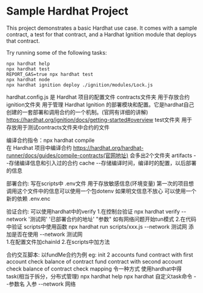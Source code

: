 # Sample Hardhat Project

This project demonstrates a basic Hardhat use case. It comes with a sample contract, a test for that contract, and a Hardhat Ignition module that deploys that contract.

Try running some of the following tasks:

```shell
npx hardhat help
npx hardhat test
REPORT_GAS=true npx hardhat test
npx hardhat node
npx hardhat ignition deploy ./ignition/modules/Lock.js
```

hardhat.config.js 是 Hardhat 项目的配置文件
contracts文件夹 用于存放合约
ignition文件夹 用于管理 Hardhat Ignition 的部署模块和配置。它是hardhat自己创建的一套部署和调用合约的一个机制。(官网有详细的讲解)
https://hardhat.org/ignition/docs/getting-started#overview
test文件夹 用于存放用于测试contracts文件夹中合约的文件

编译合约指令：npx hardhat compile   
    在 Hardhat 项目中编译合约
    https://hardhat.org/hardhat-runner/docs/guides/compile-contracts(官网地址)
会多出2个文件夹
    artifacts --存储编译信息和引入过的合约
    cache --存储编译时间，编译时的配置，以后部署的信息

部署合约:
    写在scripts中
.env文件 用于存放敏感信息(环境变量) 第一次的项目想调用这个文件中的信息可以使用一个包dotenv
如果明文信息不放心 可以使用一个新的依赖 .env.enc

验证合约:
可以使用hardhat中的verify
    1.在控制台验证 npx hardhat verify --network '测试网' '已部署合约的地址' "参数" 
        如有网络问题开始tun模式
    2.在代码中验证 
        scripts中使用函数
        npx hardhat run scripts/xxx.js --network 测试网
添加是否在使用 --network 测试网  
    1.在配置文件加chainId
    2.在scripts中加方法

合约交互脚本:
    以fundMe合约为例 eg:
        init 2 accounts
        fund contract with first account
        check balance of contract
        fund contract with second account
        check balance of contract
        check mapping 
    令一种方式 使用hardhat中得task(相当于拆分，分布式管理) npx hardhat help 
    npx hardhat 自定义task命令 --参数名 入参 --network 网络
